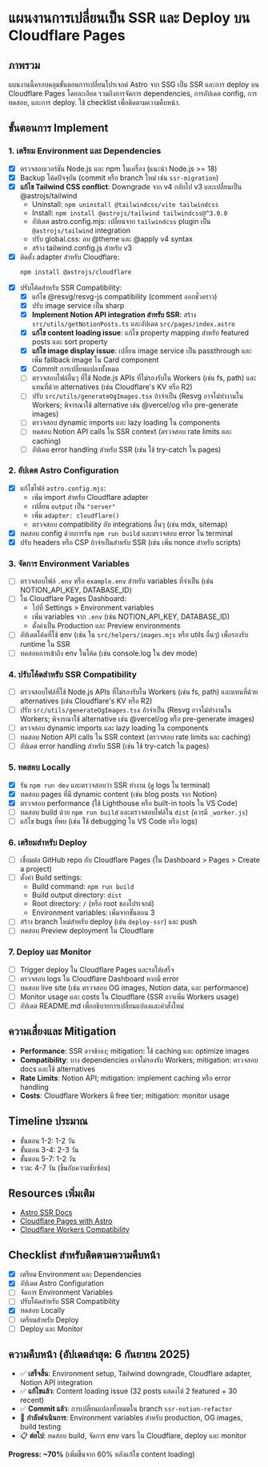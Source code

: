 # แผนงานการเปลี่ยนเป็น SSR และ Deploy บน Cloudflare Pages

## ภาพรวม
แผนงานนี้ครอบคลุมขั้นตอนการเปลี่ยนโปรเจกต์ Astro จาก SSG เป็น SSR และการ deploy บน Cloudflare Pages โดยละเอียด รวมถึงการจัดการ dependencies, การอัปเดต config, การทดสอบ, และการ deploy. ใช้ checklist เพื่อติดตามความคืบหน้า.

## ขั้นตอนการ Implement

### 1. เตรียม Environment และ Dependencies
- [x] ตรวจสอบเวอร์ชัน Node.js และ npm ในเครื่อง (แนะนำ Node.js >= 18)
- [x] Backup โค้ดปัจจุบัน (commit หรือ branch ใหม่ เช่น `ssr-migration`)
- [x] **แก้ไข Tailwind CSS conflict**: Downgrade จาก v4 กลับไป v3 และเปลี่ยนเป็น @astrojs/tailwind
  - Uninstall: `npm uninstall @tailwindcss/vite tailwindcss`
  - Install: `npm install @astrojs/tailwind tailwindcss@^3.0.0`
  - อัปเดต astro.config.mjs: เปลี่ยนจาก `tailwindcss` plugin เป็น `@astrojs/tailwind` integration
  - ปรับ global.css: ลบ @theme และ @apply v4 syntax
  - สร้าง tailwind.config.js สำหรับ v3
- [x] ติดตั้ง adapter สำหรับ Cloudflare:
  ```bash
  npm install @astrojs/cloudflare
  ```
- [x] ปรับโค้ดสำหรับ SSR Compatibility:
  - [x] แก้ไข @resvg/resvg-js compatibility (comment ออกชั่วคราว)
  - [x] ปรับ image service เป็น sharp
  - [x] **Implement Notion API integration สำหรับ SSR**: สร้าง `src/utils/getNotionPosts.ts` และอัปเดต `src/pages/index.astro`
  - [x] **แก้ไข content loading issue**: แก้ไข property mapping สำหรับ featured posts และ sort property
  - [x] **แก้ไข image display issue**: เปลี่ยน image service เป็น passthrough และเพิ่ม fallback image ใน Card component
  - [x] Commit การเปลี่ยนแปลงทั้งหมด
  - [ ] ตรวจสอบไฟล์อื่นๆ ที่ใช้ Node.js APIs ที่ไม่รองรับใน Workers (เช่น fs, path) และแทนที่ด้วย alternatives (เช่น Cloudflare's KV หรือ R2)
  - [ ] ปรับ `src/utils/generateOgImages.tsx` ถ้าจำเป็น (Resvg อาจไม่ทำงานใน Workers; พิจารณาใช้ alternative เช่น @vercel/og หรือ pre-generate images)
  - [ ] ตรวจสอบ dynamic imports และ lazy loading ใน components
  - [ ] ทดสอบ Notion API calls ใน SSR context (ตรวจสอบ rate limits และ caching)
  - [ ] อัปเดต error handling สำหรับ SSR (เช่น ใช้ try-catch ใน pages)

### 2. อัปเดต Astro Configuration
- [x] แก้ไขไฟล์ `astro.config.mjs`:
  - เพิ่ม import สำหรับ Cloudflare adapter
  - เปลี่ยน `output` เป็น `"server"`
  - เพิ่ม `adapter: cloudflare()`
  - ตรวจสอบ compatibility กับ integrations อื่นๆ (เช่น mdx, sitemap)
- [x] ทดสอบ config ด้วยการรัน `npm run build` และตรวจสอบ error ใน terminal
- [x] ปรับ headers หรือ CSP ถ้าจำเป็นสำหรับ SSR (เช่น เพิ่ม nonce สำหรับ scripts)

### 3. จัดการ Environment Variables
- [ ] ตรวจสอบไฟล์ `.env` หรือ `example.env` สำหรับ variables ที่จำเป็น (เช่น NOTION_API_KEY, DATABASE_ID)
- [ ] ใน Cloudflare Pages Dashboard:
  - ไปที่ Settings > Environment variables
  - เพิ่ม variables จาก `.env` (เช่น NOTION_API_KEY, DATABASE_ID)
  - ตั้งค่าเป็น Production และ Preview environments
- [ ] อัปเดตโค้ดที่ใช้ env (เช่น ใน `src/helpers/images.mjs` หรือ utils อื่นๆ) เพื่อรองรับ runtime ใน SSR
- [ ] ทดสอบการเข้าถึง env ในโค้ด (เช่น console.log ใน dev mode)

### 4. ปรับโค้ดสำหรับ SSR Compatibility
- [ ] ตรวจสอบไฟล์ที่ใช้ Node.js APIs ที่ไม่รองรับใน Workers (เช่น fs, path) และแทนที่ด้วย alternatives (เช่น Cloudflare's KV หรือ R2)
- [ ] ปรับ `src/utils/generateOgImages.tsx` ถ้าจำเป็น (Resvg อาจไม่ทำงานใน Workers; พิจารณาใช้ alternative เช่น @vercel/og หรือ pre-generate images)
- [ ] ตรวจสอบ dynamic imports และ lazy loading ใน components
- [ ] ทดสอบ Notion API calls ใน SSR context (ตรวจสอบ rate limits และ caching)
- [ ] อัปเดต error handling สำหรับ SSR (เช่น ใช้ try-catch ใน pages)

### 5. ทดสอบ Locally
- [x] รัน `npm run dev` และตรวจสอบว่า SSR ทำงาน (ดู logs ใน terminal)
- [x] ทดสอบ pages ที่มี dynamic content (เช่น blog posts จาก Notion)
- [x] ตรวจสอบ performance (ใช้ Lighthouse หรือ built-in tools ใน VS Code)
- [ ] ทดสอบ build ด้วย `npm run build` และตรวจสอบไฟล์ใน `dist` (ควรมี `_worker.js`)
- [ ] แก้ไข bugs ที่พบ (เช่น ใช้ debugging ใน VS Code หรือ logs)

### 6. เตรียมสำหรับ Deploy
- [ ] เชื่อมต่อ GitHub repo กับ Cloudflare Pages (ใน Dashboard > Pages > Create a project)
- [ ] ตั้งค่า Build settings:
  - Build command: `npm run build`
  - Build output directory: `dist`
  - Root directory: `/` (หรือ root ของโปรเจกต์)
  - Environment variables: เพิ่มจากขั้นตอน 3
- [ ] สร้าง branch ใหม่สำหรับ deploy (เช่น `deploy-ssr`) และ push
- [ ] ทดสอบ Preview deployment ใน Cloudflare

### 7. Deploy และ Monitor
- [ ] Trigger deploy ใน Cloudflare Pages และรอให้เสร็จ
- [ ] ตรวจสอบ logs ใน Cloudflare Dashboard หากมี error
- [ ] ทดสอบ live site (เช่น ตรวจสอบ OG images, Notion data, และ performance)
- [ ] Monitor usage และ costs ใน Cloudflare (SSR อาจเพิ่ม Workers usage)
- [ ] อัปเดต README.md เพื่ออธิบายการเปลี่ยนแปลงและคำสั่งใหม่

## ความเสี่ยงและ Mitigation
- **Performance**: SSR อาจช้าลง; mitigation: ใช้ caching และ optimize images
- **Compatibility**: บาง dependencies อาจไม่รองรับ Workers; mitigation: ตรวจสอบ docs และใช้ alternatives
- **Rate Limits**: Notion API; mitigation: implement caching หรือ error handling
- **Costs**: Cloudflare Workers มี free tier; mitigation: monitor usage

## Timeline ประมาณ
- ขั้นตอน 1-2: 1-2 วัน
- ขั้นตอน 3-4: 2-3 วัน
- ขั้นตอน 5-7: 1-2 วัน
- รวม: 4-7 วัน (ขึ้นกับความซับซ้อน)

## Resources เพิ่มเติม
- [Astro SSR Docs](https://docs.astro.build/en/guides/server-side-rendering/)
- [Cloudflare Pages with Astro](https://docs.astro.build/en/guides/integrations-guide/cloudflare/)
- [Cloudflare Workers Compatibility](https://developers.cloudflare.com/workers/runtime-apis/)

## Checklist สำหรับติดตามความคืบหน้า
- [x] เตรียม Environment และ Dependencies
- [x] อัปเดต Astro Configuration
- [ ] จัดการ Environment Variables
- [ ] ปรับโค้ดสำหรับ SSR Compatibility
- [x] ทดสอบ Locally
- [ ] เตรียมสำหรับ Deploy
- [ ] Deploy และ Monitor

## ความคืบหน้า (อัปเดตล่าสุด: 6 กันยายน 2025)
- ✅ **เสร็จสิ้น**: Environment setup, Tailwind downgrade, Cloudflare adapter, Notion API integration
- ✅ **แก้ไขแล้ว**: Content loading issue (32 posts แสดงได้ 2 featured + 30 recent)
- ✅ **Commit แล้ว**: การเปลี่ยนแปลงทั้งหมดใน branch `ssr-notion-refactor`
- 🔄 **กำลังดำเนินการ**: Environment variables สำหรับ production, OG images, build testing
- 📋 **ต่อไป**: ทดสอบ build, จัดการ env vars ใน Cloudflare, deploy และ monitor

**Progress: ~70%** (เพิ่มขึ้นจาก 60% หลังแก้ไข content loading)
